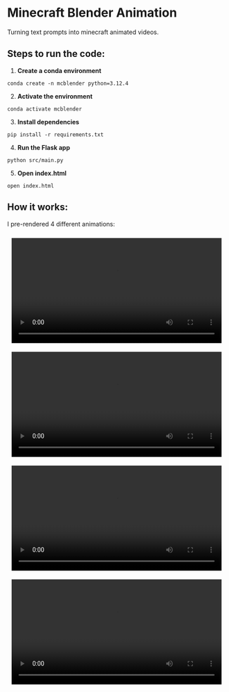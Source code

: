 # Minecraft Blender Animation
Turning text prompts into minecraft animated videos.

## Steps to run the code:
1. **Create a conda environment**
```
conda create -n mcblender python=3.12.4
```
2. **Activate the environment**
```
conda activate mcblender
```
3. **Install dependencies**
```
pip install -r requirements.txt
```
4. **Run the Flask app**
```
python src/main.py
```
5. **Open index.html**
```
open index.html
```

## How it works:
I pre-rendered 4 different animations:

<style>
  .video-container {
    display: flex;
    flex-wrap: wrap;
  }
  .video-item {
    flex: 1 1 50%;
    padding: 10px;
  }
  video {
    width: 100%;
    height: auto;
  }
</style>

<div class="video-container">
  <div class="video-item">
    <video controls>
      <source src="renders/wave_hi.mkv" type="video/x-matroska">
      Your browser does not support the video tag.
    </video>
  </div>
  <div class="video-item">
    <video controls>
      <source src="renders/point_finger.mkv" type="video/x-matroska">
      Your browser does not support the video tag.
    </video>
  </div>
  <div class="video-item">
    <video controls>
      <source src="renders/shrug.mkv" type="video/x-matroska">
      Your browser does not support the video tag.
    </video>
  </div>
  <div class="video-item">
    <video controls>
      <source src="renders/tired.mkv" type="video/x-matroska">
      Your browser does not support the video tag.
    </video>
  </div>
</div>